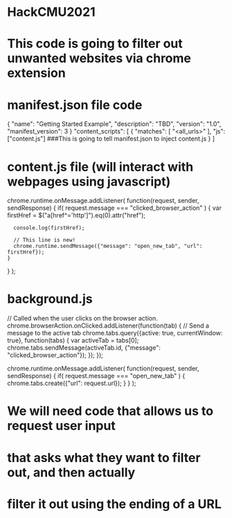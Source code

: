 # HackCMU2021

# This code is going to filter out unwanted websites via chrome extension

# manifest.json file code
{
  "name": "Getting Started Example",
  "description": "TBD",
  "version": "1.0",
  "manifest_version": 3
} 
"content_scripts": [
  {
    "matches": [
      "<all_urls>"
    ],
    "js": ["content.js"] ###This is going to tell manifest.json to inject content.js
  }
]

# content.js file (will interact with webpages using javascript)
chrome.runtime.onMessage.addListener(
  function(request, sender, sendResponse) {
    if( request.message === "clicked_browser_action" ) {
      var firstHref = $("a[href^='http']").eq(0).attr("href");

      console.log(firstHref);

      // This line is new!
      chrome.runtime.sendMessage({"message": "open_new_tab", "url": firstHref});
    }
  }
);

# background.js
// Called when the user clicks on the browser action.
chrome.browserAction.onClicked.addListener(function(tab) {
  // Send a message to the active tab
  chrome.tabs.query({active: true, currentWindow: true}, function(tabs) {
    var activeTab = tabs[0];
    chrome.tabs.sendMessage(activeTab.id, {"message": "clicked_browser_action"});
  });
});

chrome.runtime.onMessage.addListener(
  function(request, sender, sendResponse) {
    if( request.message === "open_new_tab" ) {
      chrome.tabs.create({"url": request.url});
    }
  }
);

# We will need code that allows us to request user input 
# that asks what they want to filter out, and then actually
# filter it out using the ending of a URL 
